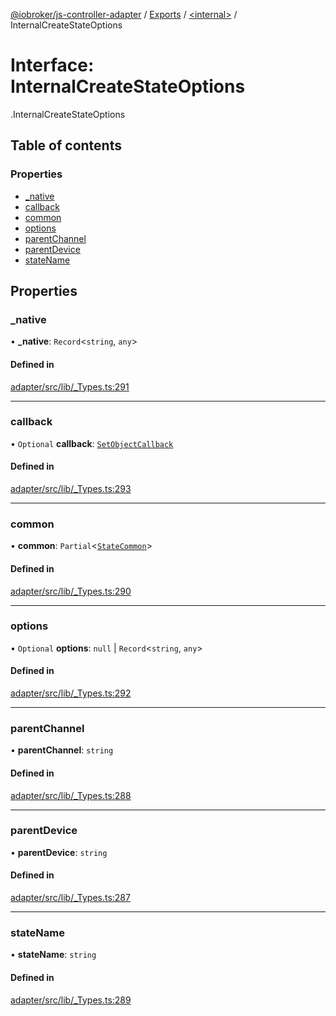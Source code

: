 [@iobroker/js-controller-adapter](../README.md) / [Exports](../modules.md) / [<internal\>](../modules/internal_.md) / InternalCreateStateOptions

# Interface: InternalCreateStateOptions

[<internal>](../modules/internal_.md).InternalCreateStateOptions

## Table of contents

### Properties

- [\_native](internal_.InternalCreateStateOptions.md#_native)
- [callback](internal_.InternalCreateStateOptions.md#callback)
- [common](internal_.InternalCreateStateOptions.md#common)
- [options](internal_.InternalCreateStateOptions.md#options)
- [parentChannel](internal_.InternalCreateStateOptions.md#parentchannel)
- [parentDevice](internal_.InternalCreateStateOptions.md#parentdevice)
- [stateName](internal_.InternalCreateStateOptions.md#statename)

## Properties

### \_native

• **\_native**: `Record`<`string`, `any`\>

#### Defined in

[adapter/src/lib/_Types.ts:291](https://github.com/ioBroker/ioBroker.js-controller/blob/6912de44/packages/adapter/src/lib/_Types.ts#L291)

___

### callback

• `Optional` **callback**: [`SetObjectCallback`](../modules/internal_.md#setobjectcallback)

#### Defined in

[adapter/src/lib/_Types.ts:293](https://github.com/ioBroker/ioBroker.js-controller/blob/6912de44/packages/adapter/src/lib/_Types.ts#L293)

___

### common

• **common**: `Partial`<[`StateCommon`](internal_.StateCommon.md)\>

#### Defined in

[adapter/src/lib/_Types.ts:290](https://github.com/ioBroker/ioBroker.js-controller/blob/6912de44/packages/adapter/src/lib/_Types.ts#L290)

___

### options

• `Optional` **options**: ``null`` \| `Record`<`string`, `any`\>

#### Defined in

[adapter/src/lib/_Types.ts:292](https://github.com/ioBroker/ioBroker.js-controller/blob/6912de44/packages/adapter/src/lib/_Types.ts#L292)

___

### parentChannel

• **parentChannel**: `string`

#### Defined in

[adapter/src/lib/_Types.ts:288](https://github.com/ioBroker/ioBroker.js-controller/blob/6912de44/packages/adapter/src/lib/_Types.ts#L288)

___

### parentDevice

• **parentDevice**: `string`

#### Defined in

[adapter/src/lib/_Types.ts:287](https://github.com/ioBroker/ioBroker.js-controller/blob/6912de44/packages/adapter/src/lib/_Types.ts#L287)

___

### stateName

• **stateName**: `string`

#### Defined in

[adapter/src/lib/_Types.ts:289](https://github.com/ioBroker/ioBroker.js-controller/blob/6912de44/packages/adapter/src/lib/_Types.ts#L289)
